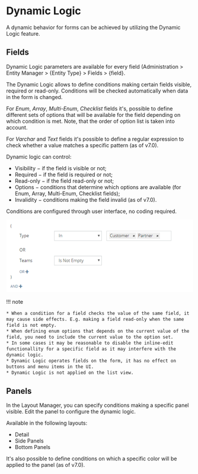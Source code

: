 # Dynamic Logic

A dynamic behavior for forms can be achieved by utilizing the Dynamic Logic feature.

## Fields

Dynamic Logic parameters are available for every field (Administration > Entity Manager > {Entity Type} > Fields > {field}.

The Dynamic Logic allows to define conditions making certain fields visible, required or read-only. Conditions will be
checked automatically when data in the form is changed.

For *Enum*, *Array*, *Multi-Enum*, *Checklist* fields it's, possible to define different sets of options that will be
available for the field depending on which condition is met. Note, that the order of option list is taken into account.

For *Varchar* and *Text* fields it's possible to define a regular expression to check whether a value matches a specific
pattern (as of v7.0).

Dynamic logic can control:

* Visibility − if the field is visible or not;
* Required − if the field is required or not;
* Read-only − if the field read-only or not;
* Options − conditions that determine which options are available (for Enum, Array, Multi-Enum, Checklist fields);
* Invalidity − conditions making the field invalid (as of v7.0).

Conditions are configured through user interface, no coding required.

![Condition builder](https://raw.githubusercontent.com/espocrm/documentation/master/docs/_static/images/administration/dynamic-logic/1.png)

!!! note

    * When a condition for a field checks the value of the same field, it may cause side effects. E.g. making a field read-only when the same field is not empty.
    * When defining enum options that depends on the current value of the field, you need to include the current value to the option set.
    * In some cases it may be reasonable to disable the inline-edit functionallity for a specific field as it may interfere with the dynamic logic.
    * Dynamic Logic operates fields on the form, it has no effect on buttons and menu items in the UI.
    * Dynamic Logic is not applied on the list view.    

## Panels

In the Layout Manager, you can specify conditions making a specific panel visible. Edit the panel to configure the dynamic logic.

Available in the following layouts:

* Detail
* Side Panels
* Bottom Panels

It's also possible to define conditions on which a specific color will be applied to the panel (as of v7.0).

